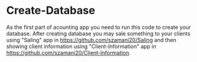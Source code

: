 # Create-Database
As the first part of acounting app you need to run this code to create your database.
After creating database you may sale something to your clients using "Saling" app in https://github.com/szamani20/Saling
and then showing client information using "Client-Information" app in https://github.com/szamani20/Client-Information.
